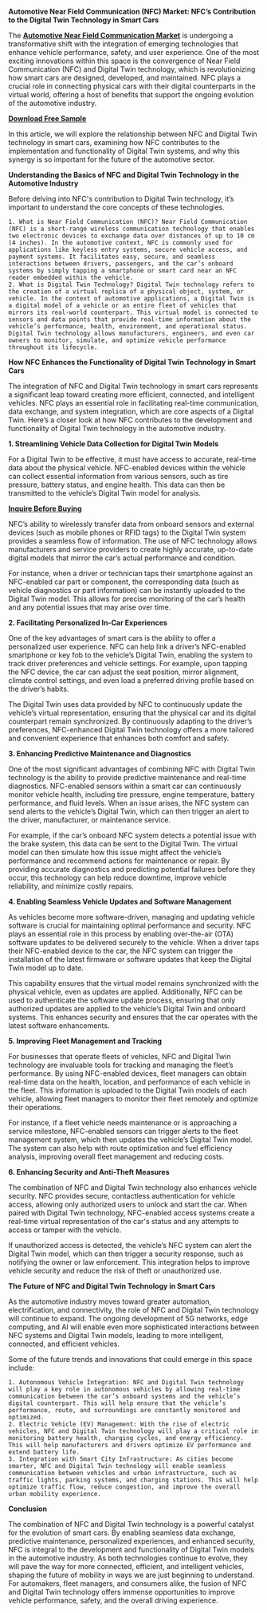 **Automotive Near Field Communication (NFC) Market: NFC’s Contribution to the Digital Twin Technology in Smart Cars**

The **[Automotive Near Field Communication Market](https://www.nextmsc.com/report/automotive-near-field-communication-market-at2921)** is undergoing a transformative shift with the integration of emerging technologies that enhance vehicle performance, safety, and user experience. One of the most exciting innovations within this space is the convergence of Near Field Communication (NFC) and Digital Twin technology, which is revolutionizing how smart cars are designed, developed, and maintained. NFC plays a crucial role in connecting physical cars with their digital counterparts in the virtual world, offering a host of benefits that support the ongoing evolution of the automotive industry.

**[Download Free Sample](https://www.nextmsc.com/automotive-near-field-communication-market-at2921/request-sample)**

In this article, we will explore the relationship between NFC and Digital Twin technology in smart cars, examining how NFC contributes to the implementation and functionality of Digital Twin systems, and why this synergy is so important for the future of the automotive sector.

**Understanding the Basics of NFC and Digital Twin Technology in the Automotive Industry**

Before delving into NFC's contribution to Digital Twin technology, it’s important to understand the core concepts of these technologies.
    
    1. What is Near Field Communication (NFC)? Near Field Communication (NFC) is a short-range wireless communication technology that enables two electronic devices to exchange data over distances of up to 10 cm (4 inches). In the automotive context, NFC is commonly used for applications like keyless entry systems, secure vehicle access, and payment systems. It facilitates easy, secure, and seamless interactions between drivers, passengers, and the car’s onboard systems by simply tapping a smartphone or smart card near an NFC reader embedded within the vehicle.
    2. What is Digital Twin Technology? Digital Twin technology refers to the creation of a virtual replica of a physical object, system, or vehicle. In the context of automotive applications, a Digital Twin is a digital model of a vehicle or an entire fleet of vehicles that mirrors its real-world counterpart. This virtual model is connected to sensors and data points that provide real-time information about the vehicle’s performance, health, environment, and operational status. Digital Twin technology allows manufacturers, engineers, and even car owners to monitor, simulate, and optimize vehicle performance throughout its lifecycle.

**How NFC Enhances the Functionality of Digital Twin Technology in Smart Cars**

The integration of NFC and Digital Twin technology in smart cars represents a significant leap toward creating more efficient, connected, and intelligent vehicles. NFC plays an essential role in facilitating real-time communication, data exchange, and system integration, which are core aspects of a Digital Twin. Here’s a closer look at how NFC contributes to the development and functionality of Digital Twin technology in the automotive industry.

**1. Streamlining Vehicle Data Collection for Digital Twin Models**

For a Digital Twin to be effective, it must have access to accurate, real-time data about the physical vehicle. NFC-enabled devices within the vehicle can collect essential information from various sensors, such as tire pressure, battery status, and engine health. This data can then be transmitted to the vehicle’s Digital Twin model for analysis.

**[Inquire Before Buying](https://www.nextmsc.com/automotive-near-field-communication-market-at2921/inquire-before-buying)**

NFC’s ability to wirelessly transfer data from onboard sensors and external devices (such as mobile phones or RFID tags) to the Digital Twin system provides a seamless flow of information. The use of NFC technology allows manufacturers and service providers to create highly accurate, up-to-date digital models that mirror the car’s actual performance and condition.

For instance, when a driver or technician taps their smartphone against an NFC-enabled car part or component, the corresponding data (such as vehicle diagnostics or part information) can be instantly uploaded to the Digital Twin model. This allows for precise monitoring of the car’s health and any potential issues that may arise over time.

**2. Facilitating Personalized In-Car Experiences**

One of the key advantages of smart cars is the ability to offer a personalized user experience. NFC can help link a driver’s NFC-enabled smartphone or key fob to the vehicle’s Digital Twin, enabling the system to track driver preferences and vehicle settings. For example, upon tapping the NFC device, the car can adjust the seat position, mirror alignment, climate control settings, and even load a preferred driving profile based on the driver’s habits.

The Digital Twin uses data provided by NFC to continuously update the vehicle’s virtual representation, ensuring that the physical car and its digital counterpart remain synchronized. By continuously adapting to the driver’s preferences, NFC-enhanced Digital Twin technology offers a more tailored and convenient experience that enhances both comfort and safety.

**3. Enhancing Predictive Maintenance and Diagnostics**

One of the most significant advantages of combining NFC with Digital Twin technology is the ability to provide predictive maintenance and real-time diagnostics. NFC-enabled sensors within a smart car can continuously monitor vehicle health, including tire pressure, engine temperature, battery performance, and fluid levels. When an issue arises, the NFC system can send alerts to the vehicle’s Digital Twin, which can then trigger an alert to the driver, manufacturer, or maintenance service.

For example, if the car’s onboard NFC system detects a potential issue with the brake system, this data can be sent to the Digital Twin. The virtual model can then simulate how this issue might affect the vehicle’s performance and recommend actions for maintenance or repair. By providing accurate diagnostics and predicting potential failures before they occur, this technology can help reduce downtime, improve vehicle reliability, and minimize costly repairs.

**4. Enabling Seamless Vehicle Updates and Software Management**

As vehicles become more software-driven, managing and updating vehicle software is crucial for maintaining optimal performance and security. NFC plays an essential role in this process by enabling over-the-air (OTA) software updates to be delivered securely to the vehicle. When a driver taps their NFC-enabled device to the car, the NFC system can trigger the installation of the latest firmware or software updates that keep the Digital Twin model up to date.

This capability ensures that the virtual model remains synchronized with the physical vehicle, even as updates are applied. Additionally, NFC can be used to authenticate the software update process, ensuring that only authorized updates are applied to the vehicle’s Digital Twin and onboard systems. This enhances security and ensures that the car operates with the latest software enhancements.

**5. Improving Fleet Management and Tracking**

For businesses that operate fleets of vehicles, NFC and Digital Twin technology are invaluable tools for tracking and managing the fleet’s performance. By using NFC-enabled devices, fleet managers can obtain real-time data on the health, location, and performance of each vehicle in the fleet. This information is uploaded to the Digital Twin models of each vehicle, allowing fleet managers to monitor their fleet remotely and optimize their operations.

For instance, if a fleet vehicle needs maintenance or is approaching a service milestone, NFC-enabled sensors can trigger alerts to the fleet management system, which then updates the vehicle’s Digital Twin model. The system can also help with route optimization and fuel efficiency analysis, improving overall fleet management and reducing costs.

**6. Enhancing Security and Anti-Theft Measures**

The combination of NFC and Digital Twin technology also enhances vehicle security. NFC provides secure, contactless authentication for vehicle access, allowing only authorized users to unlock and start the car. When paired with Digital Twin technology, NFC-enabled access systems create a real-time virtual representation of the car's status and any attempts to access or tamper with the vehicle.

If unauthorized access is detected, the vehicle’s NFC system can alert the Digital Twin model, which can then trigger a security response, such as notifying the owner or law enforcement. This integration helps to improve vehicle security and reduce the risk of theft or unauthorized use.

**The Future of NFC and Digital Twin Technology in Smart Cars**

As the automotive industry moves toward greater automation, electrification, and connectivity, the role of NFC and Digital Twin technology will continue to expand. The ongoing development of 5G networks, edge computing, and AI will enable even more sophisticated interactions between NFC systems and Digital Twin models, leading to more intelligent, connected, and efficient vehicles.

Some of the future trends and innovations that could emerge in this space include:
   
    1. Autonomous Vehicle Integration: NFC and Digital Twin technology will play a key role in autonomous vehicles by allowing real-time communication between the car’s onboard systems and the vehicle’s digital counterpart. This will help ensure that the vehicle’s performance, route, and surroundings are constantly monitored and optimized.
    2. Electric Vehicle (EV) Management: With the rise of electric vehicles, NFC and Digital Twin technology will play a critical role in monitoring battery health, charging cycles, and energy efficiency. This will help manufacturers and drivers optimize EV performance and extend battery life.
    3. Integration with Smart City Infrastructure: As cities become smarter, NFC and Digital Twin technology will enable seamless communication between vehicles and urban infrastructure, such as traffic lights, parking systems, and charging stations. This will help optimize traffic flow, reduce congestion, and improve the overall urban mobility experience.

**Conclusion**

The combination of NFC and Digital Twin technology is a powerful catalyst for the evolution of smart cars. By enabling seamless data exchange, predictive maintenance, personalized experiences, and enhanced security, NFC is integral to the development and functionality of Digital Twin models in the automotive industry. As both technologies continue to evolve, they will pave the way for more connected, efficient, and intelligent vehicles, shaping the future of mobility in ways we are just beginning to understand. For automakers, fleet managers, and consumers alike, the fusion of NFC and Digital Twin technology offers immense opportunities to improve vehicle performance, safety, and the overall driving experience.
